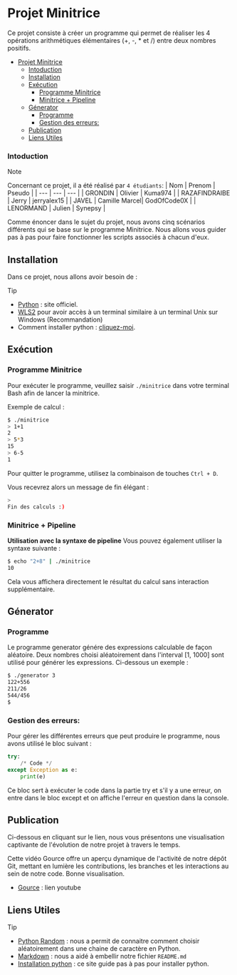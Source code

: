 # Projet Minitrice
Ce projet consiste à créer un programme qui permet de réaliser les 4 opérations arithmétiques élémentaires (+, -, * et /) entre deux nombres positifs.

- [Projet Minitrice](#projet-minitrice)
    - [Intoduction](#intoduction)
  - [Installation](#installation)
  - [Exécution](#exécution)
    - [Programme Minitrice](#programme-minitrice)
    - [Minitrice + Pipeline](#minitrice--pipeline)
  - [Génerator](#génerator)
    - [Programme](#programme)
    - [Gestion des erreurs:](#gestion-des-erreurs)
  - [Publication](#publication)
  - [Liens Utiles](#liens-utiles)

### Intoduction

>[!NOTE] 
> 
> Concernant ce projet, il a été réalisé par `4 étudiants`:
> | Nom | Prenom | Pseudo |
> | --- | --- | --- |
> | GRONDIN | Olivier | Kuma974 |
> | RAZAFINDRAIBE | Jerry | jerryalex15 |
> | JAVEL  | Camille Marcel| GodOfCode0X |
> | LENORMAND | Julien | Synepsy |

Comme énoncer dans le sujet du projet, nous avons cinq scénarios différents qui se base sur le programme Minitrice. Nous allons vous guider pas à pas pour faire fonctionner les scripts associés à chacun d'eux.

## Installation

Dans ce projet, nous allons avoir besoin de :

>[!TIP] 
>
> - [Python](https://www.python.org/downloads/) : site officiel.
> - [WLS2](https://www.ionos.fr/digitalguide/serveur/know-how/wsl2/) pour avoir accès à un terminal similaire à un terminal Unix sur Windows (Recommandation)
> - Comment installer python : [cliquez-moi](https://kinsta.com/fr/base-de-connaissances/installer-python/).


## Exécution 

### Programme Minitrice

Pour exécuter le programme, veuillez saisir `./minitrice` dans votre terminal Bash afin de lancer la minitrice.

Exemple de calcul :

```bash
$ ./minitrice
> 1+1
2
> 5*3
15
> 6-5
1
```
Pour quitter le programme, utilisez la combinaison de touches `Ctrl + D`.

Vous recevrez alors un message de fin élégant :
```bash
>
Fin des calculs :)
```

### Minitrice + Pipeline

**Utilisation avec la syntaxe de pipeline**
Vous pouvez également utiliser la syntaxe suivante :

```bash
$ echo "2+8" | ./minitrice
10
```
Cela vous affichera directement le résultat du calcul sans interaction supplémentaire. 

## Génerator

### Programme

Le programme generator génére des expressions calculable de façon aléatoire. Deux nombres choisi aléatoirement dans l'interval [1, 1000] sont utilisé pour générer les expressions. Ci-dessous un exemple :

```bash
$ ./generator 3
122+556
211/26
544/456
$
```
### Gestion des erreurs:

Pour gérer les différentes erreurs que peut produire le programme, nous avons utilisé le bloc suivant :
```python
try:
    /* Code */
except Exception as e:
    print(e)
```

Ce bloc sert à exécuter le code dans la partie try et s'il y a une erreur, on entre dans le bloc except et on affiche l'erreur en question dans la console.


## Publication

Ci-dessous en cliquant sur le lien, nous vous présentons une visualisation captivante de l'évolution de notre projet à travers le temps. 

Cette vidéo Gource offre un aperçu dynamique de l'activité de notre dépôt Git, mettant en lumière les contributions, les branches et les interactions au sein de notre code. Bonne visualisation. 
- [Gource](https://youtu.be/yhvncF9SdUI) : lien youtube

## Liens Utiles

>[!TIP]
>
>- [Python Random](https://docs.python.org/fr/3/library/random.html) : nous a permit de connaitre comment choisir aléatoirement dans une chaine de caractère en Python.
>- [Markdown](https://experienceleague.adobe.com/docs/contributor/contributor-guide/writing-essentials/markdown.html?lang=fr) : nous a aidé à embellir notre fichier `README.md`
>- [Installation python](https://kinsta.com/fr/base-de-connaissances/installer-python/) : ce site guide pas à pas pour installer python.